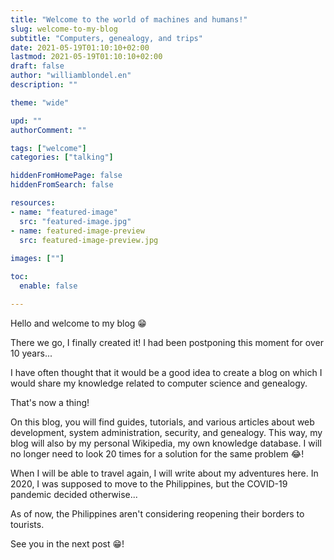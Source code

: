 ```yaml
---
title: "Welcome to the world of machines and humans!"
slug: welcome-to-my-blog
subtitle: "Computers, genealogy, and trips"
date: 2021-05-19T01:10:10+02:00
lastmod: 2021-05-19T01:10:10+02:00
draft: false
author: "williamblondel.en"
description: ""

theme: "wide"

upd: ""
authorComment: ""

tags: ["welcome"]
categories: ["talking"]

hiddenFromHomePage: false
hiddenFromSearch: false

resources:
- name: "featured-image"
  src: "featured-image.jpg"
- name: featured-image-preview
  src: featured-image-preview.jpg
  
images: [""]

toc:
  enable: false

---
```


Hello and welcome to my blog :grin:

There we go, I finally created it! I had been postponing this moment for over 10 years...

<!--more-->

I have often thought that it would be a good idea to create a blog on which I would share my knowledge related to computer science and genealogy.

That's now a thing!

On this blog, you will find guides, tutorials, and various articles about web development, system administration, security, and genealogy. This way, my blog will also by my personal Wikipedia, my own knowledge database. I will no longer need to look 20 times for a solution for the same problem :joy:!

When I will be able to travel again, I will write about my adventures here. In 2020, I was supposed to move to the Philippines, but the COVID-19 pandemic decided otherwise...

As of now, the Philippines aren't considering reopening their borders to tourists.

See you in the next post :grin:!
